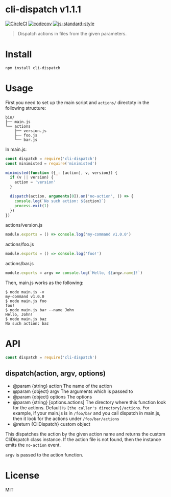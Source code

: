# cli-dispatch v1.1.1

[![CircleCI](https://circleci.com/gh/kt3k/cli-dispatch.svg?style=svg)](https://circleci.com/gh/kt3k/cli-dispatch)
[![codecov](https://codecov.io/gh/kt3k/cli-dispatch/branch/master/graph/badge.svg)](https://codecov.io/gh/kt3k/cli-dispatch)
[![js-standard-style](https://img.shields.io/badge/code%20style-standard-brightgreen.svg)](http://standardjs.com/)

> Dispatch actions in files from the given parameters.

# Install

    npm install cli-dispatch

# Usage

First you need to set up the main script and `actions/` directoty in the following structure:

```
bin/
├── main.js
└── actions
    ├── version.js
    ├── foo.js
    └── bar.js
```

In main.js:

```js
const dispatch = require('cli-dispatch')
const minimisted = require('minimisted')

minimisted(function ({_: [action], v, version}) {
  if (v || version) {
    action = 'version'
  }

  dispatch(action, arguments[0]).on('no-action', () => {
    console.log(`No such action: ${action}`)
    process.exit(1)
  })
})
```

actions/version.js
```js
module.exports = () => console.log('my-command v1.0.0')
```

actions/foo.js
```js
module.exports = () => console.log('foo!')
```

actions/bar.js
```js
module.exports = argv => console.log(`Hello, ${argv.name}!`)
```

Then, main.js works as the following:

    $ node main.js -v
    my-command v1.0.0
    $ node main.js foo
    foo!
    $ node main.js bar --name John
    Hello, John!
    $ node main.js baz
    No such action: baz

# API

```js
const dispatch = require('cli-dispatch')
```

## dispatch(action, argv, options)

- @param {string} action The name of the action
- @param {object} argv The arguments which is passed to
- @param {object} options The options
- @param {string} [options.actions] The directory where this function look for the actions. Default is `[the caller's directory]/actions`. For example, if your main.js is in `/foo/bar` and you call dispatch in main.js, then it look for the actions under `/foo/bar/actions`
- @return {CliDispatch} custom object

This dispatches the action by the given action name and returns the custom CliDispatch class instance. If the action file is not found, then the instance emits the `no-action` event.

`argv` is passed to the action function. 

# License

MIT
